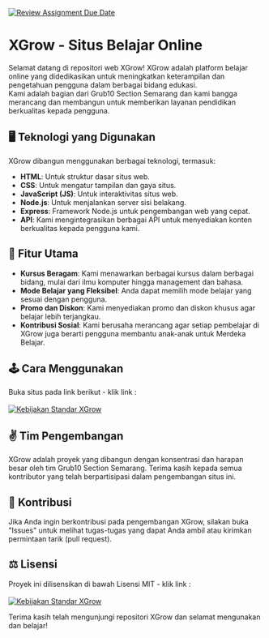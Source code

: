 [![Review Assignment Due Date](https://classroom.github.com/assets/deadline-readme-button-24ddc0f5d75046c5622901739e7c5dd533143b0c8e959d652212380cedb1ea36.svg)](https://classroom.github.com/a/0wBSnje4)


# XGrow - Situs Belajar Online

Selamat datang di repositori web XGrow! XGrow adalah platform belajar online yang didedikasikan untuk meningkatkan keterampilan dan pengetahuan pengguna dalam berbagai bidang edukasi. <br>
Kami adalah bagian dari Grub10 Section Semarang dan kami bangga merancang dan membangun untuk memberikan layanan pendidikan berkualitas kepada pengguna.

## 🖥 Teknologi yang Digunakan
XGrow dibangun menggunakan berbagai teknologi, termasuk:

- **HTML**: Untuk struktur dasar situs web.
- **CSS**: Untuk mengatur tampilan dan gaya situs.
- **JavaScript (JS)**: Untuk interaktivitas situs web.
- **Node.js**: Untuk menjalankan server sisi belakang.
- **Express**: Framework Node.js untuk pengembangan web yang cepat.
- **API**: Kami mengintegrasikan berbagai API untuk menyediakan konten berkualitas kepada pengguna kami.

## 🎁 Fitur Utama
- **Kursus Beragam**: Kami menawarkan berbagai kursus dalam berbagai bidang, mulai dari ilmu komputer hingga management dan bahasa.
- **Mode Belajar yang Fleksibel**: Anda dapat memilih mode belajar yang sesuai dengan pengguna.
- **Promo dan Diskon**: Kami menyediakan promo dan diskon khusus agar belajar lebih terjangkau.
- **Kontribusi Sosial**: Kami berusaha merancang agar setiap pembelajar di XGrow juga berarti pengguna membantu anak-anak untuk Merdeka Belajar.

## 🕹 Cara Menggunakan
Buka situs pada link berikut - klik link : <br><br>
[![Kebijakan Standar XGrow](https://md-buttons.francoisvoron.com/button.svg?text=XGrow)](https://kampus-merdeka-software-engineering.github.io/front-end-capstone-project-section-semarang-group-10/) 

## ✌ Tim Pengembangan
XGrow adalah proyek yang dibangun dengan konsentrasi dan harapan besar oleh tim Grub10 Section Semarang. Terima kasih kepada semua kontributor yang telah berpartisipasi dalam pengembangan situs ini.

## 🙌 Kontribusi
Jika Anda ingin berkontribusi pada pengembangan XGrow, silakan buka "Issues" untuk melihat tugas-tugas yang dapat Anda ambil atau kirimkan permintaan tarik (pull request).

## ⚖ Lisensi
Proyek ini dilisensikan di bawah Lisensi MIT - klik link : <br><br>
[![Kebijakan Standar XGrow](https://md-buttons.francoisvoron.com/button.svg?text=Lisensi&bg=e74c3c)](https://github.com/Kampus-Merdeka-Software-Engineering/front-end-capstone-project-section-semarang-group-10/security/policy) 

Terima kasih telah mengunjungi repositori XGrow dan selamat mengunakan dan belajar!
